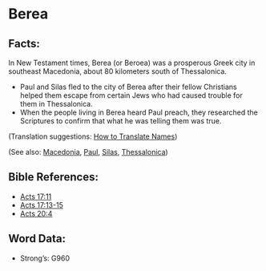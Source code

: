 # Berea

## Facts:

In New Testament times, Berea (or Beroea) was a prosperous Greek city in southeast Macedonia, about 80 kilometers south of Thessalonica.

* Paul and Silas fled to the city of Berea after their fellow Christians helped them escape from certain Jews who had caused trouble for them in Thessalonica.
* When the people living in Berea heard Paul preach, they researched the Scriptures to confirm that what he was telling them was true.

(Translation suggestions: [How to Translate Names](../../translate/translate-names))

(See also: [Macedonia](../names/macedonia.md), [Paul](../names/paul.md), [Silas](../names/silas.md), [Thessalonica](../names/thessalonica.md))

## Bible References:

* [Acts 17:11](rc://en/tn/help/act/17/11)
* [Acts 17:13-15](rc://en/tn/help/act/17/13)
* [Acts 20:4](rc://en/tn/help/act/20/04)

## Word Data:

* Strong’s: G960
